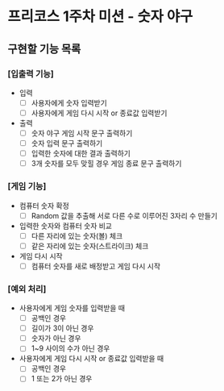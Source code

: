 # 프리코스 1주차 미션 - 숫자 야구

## 구현할 기능 목록

### [입출력 기능]
- 입력
  - [ ] 사용자에게 숫자 입력받기
  - [ ] 사용자에게 게임 다시 시작 or 종료값 입력받기
- 출력
  - [ ] 숫자 야구 게임 시작 문구 출력하기
  - [ ] 숫자 입력 문구 출력하기
  - [ ] 입력한 숫자에 대한 결과 출력하기
  - [ ] 3개 숫자를 모두 맞힐 경우 게임 종료 문구 출력하기
  
### [게임 기능]
- 컴퓨터 숫자 확정
  - [ ] Random 값을 추출해 서로 다른 수로 이루어진 3자리 수 만들기
- 입력한 숫자와 컴퓨터 숫자 비교
  - [ ] 다른 자리에 있는 숫자(볼) 체크
  - [ ] 같은 자리에 있는 숫자(스트라이크) 체크
- 게임 다시 시작
  - [ ] 컴퓨터 숫자를 새로 배정받고 게임 다시 시작

### [예외 처리]
- 사용자에게 게임 숫자를 입력받을 때
  - [ ] 공백인 경우
  - [ ] 길이가 3이 아닌 경우
  - [ ] 숫자가 아닌 경우
  - [ ] 1~9 사이의 수가 아닌 경우
- 사용자에게 게임 다시 시작 or 종료값 입력받을 때
  - [ ] 공백인 경우
  - [ ] 1 또는 2가 아닌 경우
